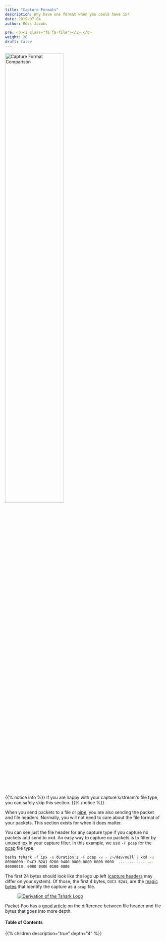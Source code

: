 ```yaml
---
title: "Capture Formats"
description: Why have one format when you could have 15?
date: 2019-07-04
author: Ross Jacobs

pre: <b><i class="fa fa-file"></i> </b>
weight: 20
draft: false
---
```


<a href="/formats/format_usage"><img src="https://dl.dropboxusercontent.com/s/qcu8n0pyewnzk3r/google_pie_chart.png" alt="Capture Format Comparison" style="width:61%"></a>

{{% notice info %}}
If you are happy with your capture's/stream's file type, you can safely skip this section.
{{% /notice %}}

When you send packets to a file or [pipe](/capture/sources/pipe), you
are also sending the packet and file headers. Normally, you will not need
to care about the file format of your packets. This section exists for when it does matter.

You can see just the file
header for any capture type if you capture no packets and send to xxd.
An easy way to capture no packets is to filter by unused [ipx](https://en.wikipedia.org/wiki/Internetwork_Packet_Exchange) in your capture filter.
In this example, we use `-F pcap` for the [pcap](/formats/pcap_format) file type.

```bash
bash$ tshark -f ipx -a duration:1 -F pcap -w - 2>/dev/null | xxd -u
00000000: D4C3 B2A1 0200 0400 0000 0000 0000 0000  ................
00000010: 0000 0400 0100 0000
```

The first 24 bytes should look like the logo up left ([capture headers](/formats/sample_capture_headers) may differ on your system).
Of those, the first 4 bytes, `D4C3 B2A1`, are the [magic bytes](/formats/magic_numbers) that identify the capture as a `pcap` file.

<a href="/formats/format_usage"><img src="https://dl.dropboxusercontent.com/s/txvh306zp3nppuj/logo_pcap_header.png" alt="Derivation of the Tshark Logo" style="text-align:left;margin:0px;margin-left:40px;"></a>

Packet-Foo has a [good article](https://blog.packet-foo.com/2015/08/frame-bytes-vs-frame-file-headers/) on the difference between file header and file bytes that goes into more depth.

#### Table of Contents

{{% children description="true" depth="4" %}}
